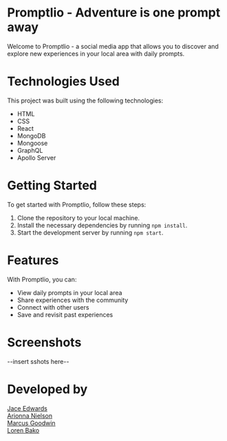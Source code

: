 # Promptlio - Adventure is one prompt away
Welcome to Promptlio - a social media app that allows you to discover and explore new experiences in your local area with daily prompts.
# Technologies Used
This project was built using the following technologies:

 - HTML
 - CSS
 - React
 - MongoDB
 - Mongoose
 - GraphQL
 - Apollo Server
 
 # Getting Started
 To get started with Promptlio, follow these steps:  

1. Clone the repository to your local machine.
2. Install the necessary dependencies by running ```npm install```.
3. Start the development server by running ```npm start```.

# Features
With Promptlio, you can:

 - View daily prompts in your local area
 - Share experiences with the community
 - Connect with other users
 - Save and revisit past experiences
 
 # Screenshots
 
 --insert sshots here--
 
 # Developed by
 
 [Jace Edwards](https://github.com/Jacee94)  
 [Arionna Nielson](https://github.com/arinielson)  
 [Marcus Goodwin](https://github.com/marcusgoodwin)  
 [Loren Bako](https://github.com/lbako801)
